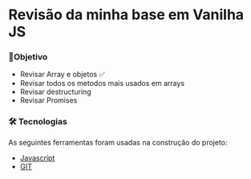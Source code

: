 # Revisão da minha base em Vanilha JS


### 📒Objetivo

- Revisar Array e objetos ✅
- Revisar todos os metodos mais usados em arrays
- Revisar destructuring 
- Revisar Promises


### 🛠 Tecnologias

As seguintes ferramentas foram usadas na construção do projeto:

- [Javascript](https://developer.mozilla.org/pt-BR/docs/Web/JavaScript/Reference/Global_Objects/Array)
- [GIT](https://git-scm.com/doc)




